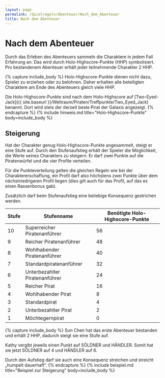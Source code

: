 ```yaml
---
layout: page
permalink: /Spielregeln/Abenteuer/Nach_dem_Abenteuer
title: Nach dem Abenteuer
---
```


# Nach dem Abenteuer

Durch das Erleben des Abenteuers sammeln die Charaktere in jedem Fall Erfahrung an. Das wird durch Holo-Highscore-Punkte (HHP) symbolisiert. Pro bestandenem Abenteuer erhält jeder teilnehmende Charakter 2 HHP.

{% capture include_body %}
Holo-Highscore-Punkte dienen nicht dazu, Spieler zu erziehen oder zu belohnen. Daher erhalten alle beteiligten Charaktere am Ende des Abenteuers gleich viele HHP.

Die Holo-Highscore-Punkte sind nach dem Holo-Highscore auf [Two-Eyed-Jack]({{ site.baseurl }}/Weltraum/Piraten/Treffpunkte/Two_Eyed_Jack) benannt. Dort wird stets der derzeit beste Pirat der Galaxis angezeigt.
{% endcapture %}
{% include hinweis.md title="Holo-Highscore-Punkte" body=include_body %}

## Steigerung

Hat der Charakter genug Holo-Highscore-Punkte angesammelt, steigt er eine Stufe auf. Durch den Stufenaufstieg erhält der Spieler die Möglichkeit, die Werte seines Charakters zu steigern. Er darf zwei Punkte auf die Piratenwürfel und die vier Profile verteilen.

Für die Punkteverteilung gelten die gleichen Regeln wie bei der Charaktererschaffung, ein Profil darf also höchstens zwei Punkte über dem nächstniedrigeren Profil liegen (dies gilt auch für das Profil, auf das es einen Rassenbonus gab).

Zusätzlich darf beim Stufenaufstieg eine beliebige Konsequenz gestrichen werden.

<table>
<thead>
<tr><th>Stufe</th><th>Stufenname</th><th>Benötigte Holo-Highscore-Punkte</th></tr>
</thead>
<tbody>
<tr><td>10</td><td>Superreicher Piratenanführer</td><td>56</td></tr>
<tr><td>9</td><td>Reicher Piratenanführer</td><td>48</td></tr>
<tr><td>8</td><td>Wohlhabender Piratenanführer</td><td>40</td></tr>
<tr><td>7</td><td>Standardpiratenanführer</td><td>32</td></tr>
<tr><td>6</td><td>Unterbezahlter Piratenanführer</td><td>24</td></tr>
<tr><td>5</td><td>Reicher Pirat</td><td>16</td></tr>
<tr><td>4</td><td>Wohlhabender Pirat</td><td>8</td></tr>
<tr><td>3</td><td>Standardpirat</td><td>4</td></tr>
<tr><td>2</td><td>Unterbezahlter Pirat</td><td>2</td></tr>
<tr><td>1</td><td>Möchtegernpirat</td><td>0</td></tr>
</tbody>
</table>

{% capture include_body %}
Sun Chen hat das erste Abenteuer bestanden und erhält 2 HHP, dadurch steigt sie eine Stufe auf.

Kathy vergibt jeweils einen Punkt auf SÖLDNER und HÄNDLER. Somit hat sie jetzt SÖLDNER auf 4 und HÄNDLER auf 6.

Durch den Aufstieg darf sie auch eine Konsequenz streichen und streicht „humpelt dauerhaft“.
{% endcapture %}
{% include beispiel.md title="Beispiel zur Steigerung" body=include_body %}
